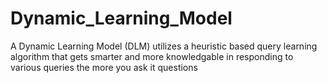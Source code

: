 # Dynamic_Learning_Model
A Dynamic Learning Model (DLM) utilizes a heuristic based query learning algorithm that gets smarter and more knowledgable in responding to various queries the more you ask it questions

